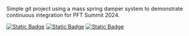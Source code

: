 Simple git project using a mass spring damper system to demonstrate 
continuous integration for PFT Summit 2024.

[![Static Badge](https://img.shields.io/badge/PFT-Workshop-blue)](https://acampbel.github.io/Mass-Spring-Damper-PFT-2024)
[![Static Badge](https://img.shields.io/badge/MATLAB-Test_Results-orange)](https://acampbel.github.io/Mass-Spring-Damper-PFT-2024/win64/test-results)
[![Static Badge](https://img.shields.io/badge/MATLAB-Code_Coverage-green)](https://acampbel.github.io/Mass-Spring-Damper-PFT-2024/win64/coverage)
 
